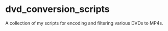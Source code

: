 # dvd_conversion_scripts
A collection of my scripts for encoding and filtering various DVDs to MP4s.
